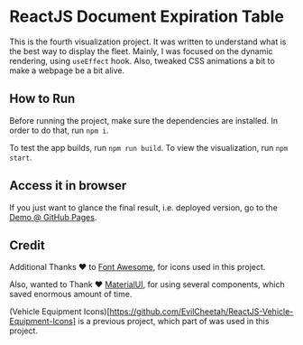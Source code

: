 # ReactJS Document Expiration Table

This is the fourth visualization project. It was written to understand what is the best way to display the fleet. Mainly, I was focused on the dynamic rendering, using `useEffect` hook. Also, tweaked CSS animations a bit to make a webpage be a bit alive.

## How to Run

Before running the project, make sure the dependencies are installed.
In order to do that, run `npm i`.

To test the app builds, run `npm run build`.
To view the visualization, run `npm start`.

## Access it in browser

If you just want to glance the final result, i.e. deployed version, go to the [Demo @ GitHub Pages](https://evilcheetah.github.io/ReactJS-Vehicle-Equipment-Icons).

## Credit

Additional Thanks ❤️ to [Font Awesome](https://fontawesome.com/), for icons used in this project.

Also, wanted to Thank ❤️ [MaterialUI](https://mui.com/), for using several components, which saved enormous amount of time.

(Vehicle Equipment Icons)[https://github.com/EvilCheetah/ReactJS-Vehicle-Equipment-Icons] is a previous project, which part of was used in this project.